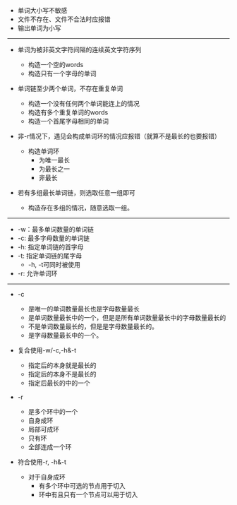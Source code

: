 * 单词大小写不敏感
* 文件不存在、文件不合法时应报错
* 输出单词为小写

----------------------

* 单词为被非英文字符间隔的连续英文字符序列
	* 构造一个空的words
	* 构造只有一个字母的单词
	
* 单词链至少两个单词，不存在重复单词
	* 构造一个没有任何两个单词能连上的情况
	* 构造有多个重复单词的words
	* 构造一个首尾字母相同的单词
	
* 非-r情况下，遇见会构成单词环的情况应报错（就算不是最长的也要报错）
	* 构造单词环
		* 为唯一最长
		* 为最长之一
		* 非最长

* 若有多组最长单词链，则选取任意一组即可
	* 构造存在多组的情况，随意选取一组。

------------------------

* -w：最多单词数量的单词链
* -c: 最多字母数量的单词链
* -h: 指定单词链的首字母
* -t: 指定单词链的尾字母
	* -h, -t可同时被使用
* -r: 允许单词环

------------------------

* -c
  * 是唯一的单词数量最长也是字母数量最长
  * 是单词数量最长中的一个，但是是所有单词数量最长中的字母数量最长的
  * 不是单词数量最长的，但是是字母数量最长的。
  * 是字母数量最长中的一个。

* 复合使用-w/-c,-h&-t
  * 指定后的本身就是最长的
  * 指定后的本身不是最长的
  * 指定后最长的中的一个

* -r
  * 是多个环中的一个
  * 自身成环
  * 局部可成环
  * 只有环
  * 全部连成一个环

* 符合使用-r, -h&-t
  * 对于自身成环
    * 有多个环中可选的节点用于切入
    * 环中有且只有一个节点可以用于切入